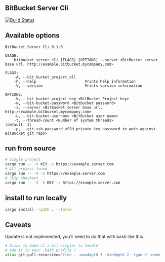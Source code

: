 BitBucket Server Cli
----

[![Build Status](https://travis-ci.org/jensim/bitbucket_server_cli.svg?branch=master)](https://travis-ci.org/jensim/bitbucket_server_cli)

## Available options
```
BitBucket Server Cli 0.1.0

USAGE:
    bitbucket_server_cli [FLAGS] [OPTIONS] --server <BitBucket server base url, http://example.bitbucket.mycompany.com>

FLAGS:
    -A, --bit_bucket_project_all
    -h, --help                      Prints help information
    -V, --version                   Prints version information

OPTIONS:
    -k, --bit-bucket-project-key <BitBucket Project key>
    -w, --bit-bucket-password <BitBucket password>
    -s, --server <BitBucket server base url, http://example.bitbucket.mycompany.com>
    -u, --bit-bucket-username <BitBucket user name>
    -t, --thread-count <Number of system threads>                                            [default: 3]
    -p, --git-ssh-password <SSH private key password to auth against BitBucket git repo>
```

## run from source
```bash
# Single project
cargo run -- -k KEY -s https://example.server.com
# All project found
cargo run -- -A -s https://example.server.com
# Skip checkout
cargo run -- -S -k KEY -s https://example.server.com
```

## install to run locally
```bash
cargo install --path . --force
```

## Caveats
Update is not implemented, you'll need to do that with bash like this
```bash
# Alias to make it a bit simpler to handle
# Add it to your .bash_profile ?
alias git-pull-recursive='find . -maxdepth 3 -mindepth 2 -type d -name .git -exec sh -c "cd \"{}\"/../ && git reset --hard -q && git pull -q --ff-only &" \;'
```
